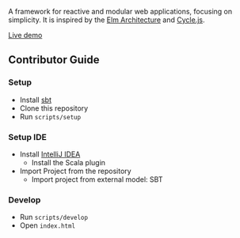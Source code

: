 A framework for reactive and modular web applications, focusing on simplicity. It is inspired by the [Elm Architecture](https://guide.elm-lang.org/architecture/) and [Cycle.js](https://cycle.js.org/).

[Live demo](http://spiral-examples.surge.sh)

## Contributor Guide

### Setup

* Install [sbt](http://www.scala-sbt.org/release/docs/Setup.html)
* Clone this repository
* Run `scripts/setup`

### Setup IDE

* Install [IntelliJ IDEA](https://www.jetbrains.com/idea/download)
  * Install the Scala plugin
* Import Project from the repository
  * Import project from external model: SBT

### Develop

* Run `scripts/develop`
* Open `index.html`
